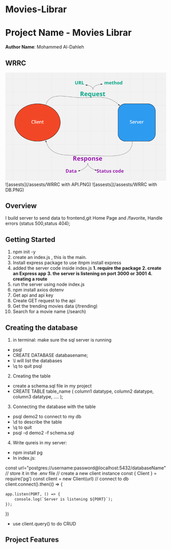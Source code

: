 # Movies-Librar

# Project Name - Movies Librar

**Author Name**: Mohammed Al-Dahleh

## WRRC
![assests](/assests/WRRC.PNG)
![assests](/assests/WRRC with API.PNG)
![assests](/assests/WRRC with DB.PNG)

## Overview
I build server to send data to frontend,git Home Page and /favorite, Handle errors (status 500,status 404);

## Getting Started
1) npm init -y 
2) create an index.js , this is the main.
3) Install express package to use itnpm install express
4) added the server code inside index.js
 **1. require the package**
 **2. create an Express app**
 **3. the server is listening on port 3000 or 3001**
 **4. creating a route**
5) run the server using node index.js
6) npm install axios dotenv
7) Get api and api key
8) Create GET request to the api
9) Get the trending movies data (/trending)
10) Search for a movie name (/search)

## Creating the database
1. in terminal: make sure the sql server is running
  * psql
  * CREATE DATABASE databasename;
  * \l will list the databases
  * \q to quit psql
2. Creating the table
  * create a schema.sql file in my project
  * CREATE TABLE table_name (
    column1 datatype,
    column2 datatype,
    column3 datatype,
   ....
);
3. Connecting the database with the table

  * psql demo2 to connect to my db
  * \d to describe the table
  * \q to quit
  * psql -d demo2 -f schema.sql
4. Write qureis in my server:

 * npm install pg
 * In index.js:

const url="postgres://username:password@localhost:5432/databaseName" // store it in the .env file
// create a new client instance
const { Client } = require('pg')
const client = new Client(url)
// connect to db
client.connect().then(() => {

    app.listen(PORT, () => {
        console.log(`Server is listening ${PORT}`);
    });
})

 * use client.query() to do CRUD

## Project Features
<!-- What are the features included in you app -->